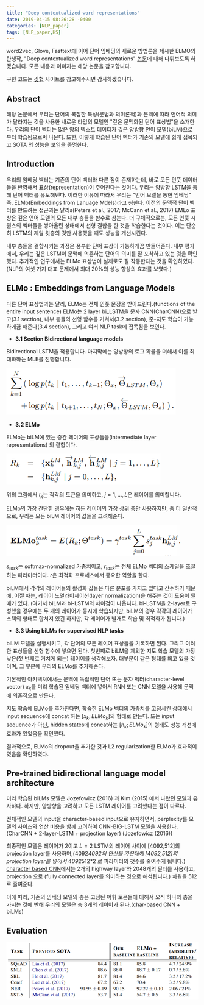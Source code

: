 ```yaml
---
title: "Deep contextualized word representations"
date: 2019-04-15 08:26:28 -0400
categories: [NLP_paper]
tags: [NLP_paper,HS]
---
```


word2vec, Glove, Fasttext에 이어 단어 임베딩의 새로운 방법론을 제시한 ELMO의 탄생작, "Deep contextualized word representations" [논문](https://arxiv.org/pdf/1802.05365.pdf)에 대해 다뤄보도록 하겠습니다. 모든 내용과 이미지는 해당 논문을 참고합니다.

구현 코드는 [깃헙](https://github.com/hskimim/Natural_language_Processing_self_study/tree/master/ELMO) 사이트를 참고해주시면 감사하겠습니다.
## Abstract

해당 논문에서 우리는 단어의 복잡한 특성(문법과 의미론적)과 문맥에 따라 언어적 의미가 달라지는 것을 사용한 새로운 타입의 모델인 "깊은 문맥화된 단어 표상법"을 소개한다. 우리의 단어 벡터는 많은 양의 텍스트 데이터가 깊은 양방향 언어 모델(biLM)으로 부터 학습됨으로써 나온다. 또한, 이렇게 학습된 단어 벡터가 기존의 모델에 쉽게 접목되고 SOTA 의 성능을 보임을 증명한다.

## Introduction

우리의 임베딩 벡터는 기존의 단어 벡터와 다른 점이 존재하는데, 바로 모든 인풋 데이터들을 반영해서 표상(representation)이 주어진다는 것이다. 우리는 양방향 LSTM을 통해 단어 벡터를 유도해낸다. 이러한 이유에 따라서 우리는 "언어 모델을 통한 임베딩" 즉, ELMo(Embeddings from Lanuage Mdels)라고 칭한다. 이전의 문맥적 단어 벡터를 만드려는 접근과는 달리s(Peters et al., 2017; McCann et al., 2017) EMLo 표상은 깊은 언어 모델의 모든 내부 층들을 함수로 삼는다. 더 구체적으로는, 모든 인풋 시퀀스의 벡터들을 쌓아올린 상태에서 선형 결합을 한 것을 학습한다는 것이다. 이는 단순히 LSTM의 제일 윗층의 것만 사용했을 때도 성능을 개선시킨다.

내부 층들을 결합시키는 과정은 풍부한 단어 표상이 가능하게끔 만들어준다. 내부 평가에서, 우리는 깊은 LSTM이 문맥에 의존하는 단어의 의미를 잘 포착하고 있는 것을 확인했다. 추가적인 연구에서는 ELMo 표상법이 실제로도 잘 작동한다는 것을 확인하였다. (NLP의 여섯 가지 대표 문제에서 최대 20%의 성능 향상의 효과를 보였다.)

## ELMo : Embeddings from Language Models

다른 단어 표상법과는 달리, ELMo는 전체 인풋 문장을 받아드린다.(functions of the entire input sentence) ELMo는 2 layer bi_LSTM을 문자 CNN(CharCNN)으로 받고(3.1 section), 내부 층들의 선형 함수를 거쳐서(3.2 section), 준-지도 학습이 가능하게끔 해준다(3.4 section), 그리고 여러 NLP task에 접목됨을 보인다.

- **3.1 Section Bidirectional language models**

Bidirectional LSTM을 적용합니다. 마지막에는 양방향의 로그 확률을 더해서 이를 최대화하는 MLE를 진행합니다.

<img src = "/images/post_img/markdown-img-paste-20190415002836472.png">

- **3.2 ELMo**

ELMo는 biLM에 있는 중간 레이어의 표상들을(intermediate layer representations) 의 결합이다.

<img src = "/images/post_img/markdown-img-paste-20190415003119820.png">

위의 그림에서 $t_{k}$는 각각의 토큰을 의미하고, $j=1,...,L$은 레이어를 의미합니다.

ELMo의 가장 간단한 경우에는 히든 레이어의 가장 상위 층만 사용하지만, 좀 더 일반적으로, 우리는 모든 biLM 레이어의 값들을 고려해준다.

<img src = "/images/post_img/markdown-img-paste-20190415003448147.png">

$s_{task}$는 softmax-normalized 가중치이고, $r_{task}$는 전체 ELMo 벡터의 스케일을 조절하는 파라미터이다. $r$은 최적화 프로세스에서 중요한 역할을 한다.

biLM에서 각각의 레이어들의 활성화 값들은 다른 분포를 가지고 있다고 간주하기 때문에, 어쩔 때는, 레이어 노멀라이제이션(layer normalization)을 해주는 것이 도움이 될 때가 있다. (여기서 biLM과 bi-LSTM의 차이점이 나옵니다. bi-LSTM을 2-layer로 구성했을 경우에는 두 개의 레이어가 동시에 학습되지만, biLM의 경우 각각의 레이어가 스택의 형태로 합쳐져 있긴 하지만, 각 레이어가 별개로 학습 및 최적화가 됩니다.)

- **3.3 Using biLMs for supervised NLP tasks**

biLM 모델을 실행시키고, 각 단어의 모든 레이어 표상들을 기록하면 된다. 그리고 이러한 표상들을 선형 함수에 넣으면 된다. 첫번째로 biLM을 제외한 지도 학습 모델의 가장 낮은(첫 번째로 거치게 되는) 레이어를 생각해보자. 대부분이 같은 형태를 띄고 있을 것이며, 그 부분에 우리의 ELMo를 추가해준다.

기본적인 아키텍처에서는 문맥에 독립적인 단어 또는 문자 벡터(character-level vector) $x_{k}$를 미리 학습된 임베딩 벡터에 넣어서 RNN 또는 CNN 모델을 사용해 문맥에 의존적으로 만든다.

지도 학습에 ELMo를 추가한다면, 학습한 ELMo 벡터의 가중치를 고정시킨 상태에서 input sequence에 concat 하는 $[x_{k};ELMo_{k}]$의 형태로 만든다. 또는 input sequence가 아닌, hidden states에 concat하는 $[h_{k};ELMo_{k}]$의 형태도 성능 개선에 효과가 있었음을 확인했다.

결과적으로, ELMo의 dropout을 추가한 것과 L2 regularization한 ELMo가 효과적이였음을 확인하였다.

## Pre-trained bidirectional language model architecture

미리 학습된 biLMs 모델은 Jozefowicz (2016) 과 Kim (2015) 에서 나왔던 [모델](https://hskimim.github.io/Character-Aware-Neural-Language-Models/)과 유사하다. 하지만, 양방향을 고려하고 모든 LSTM 레이어를 고려했다는 점이 다르다.

전체적인 모델의 input을 character-based input으로 유지하면서, perplexity를 모델의 사이즈와 연산 비용을 함께 고려하여 CNN-BIG-LSTM 모델을 사용한다.(CharCNN + 2-layer-LSTM + projection layer) (Jozefowicz (2016))

최종적인 모델은 레이어가 2이고 $L = 2$ LSTM의 레이어 사이에 [4092,512]의 projection layer를 사용하며,(4092*4092의 연산을 가운데에 [4092,512]의 projection layer를 넣어서 4092*512*2 로 파라미터의 갯수를 줄여주게 됩니다.) [character based CNN](https://hskimim.github.io/Character-Aware-Neural-Language-Models/)에서는 2개의 highway layer와 2048개의 필터를 사용하고, projection 으로 (fully connected layer를 의미하는 것으로 해석됩니다.) 차원을 512로 줄여준다.

이에 따라, 기존의 임베딩 모델의 층은 고정된 어휘 토큰들에 대해서 오직 하나의 층을 가지는 것에 반해 우리의 모델은 총 3개의 레이어가 된다.(char-based CNN + biLMs)

## Evaluation

<img src = "/images/post_img/markdown-img-paste-20190415013135588.png">
